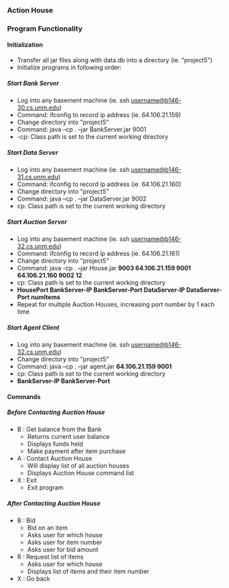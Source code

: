 ### Action House


### Program Functionality

#### Initialization
- Transfer all jar files along with data.db into a directory (ie. "project5")
- Initialize programs in following order:

##### Start Bank Server
- Log into any basement machine (ie. ssh username@b146-30.cs.unm.edu)
- Command: ifconfig to record ip address (ie. 64.106.21.159)
- Change directory into "project5"
- Command: java –cp . –jar BankServer.jar 9001
- -cp: Class path is set to the current working directory

##### Start Data Server
- Log into any basement machine (ie. ssh username@b146-31.cs.unm.edu)
- Command: ifconfig to record ip address (ie. 64.106.21.160)
- Change directory into "project5"
- Command: java –cp . –jar DataServer.jar 9002
- cp: Class path is set to the current working directory

##### Start Auction Server
- Log into any basement machine (ie. ssh username@b146-32.cs.unm.edu)
- Command: ifconfig to record ip address (ie. 64.106.21.161)
- Change directory into "project5"
- Command: java -cp . –jar House.jar **9003 64.106.21.159 9001 64.106.21.160 9002 12**
- cp: Class path is set to the current working directory
- **HousePort BankServer-IP BankServer-Port DataServer-IP DataServer-Port numItems**
- Repeat for multiple Auction Houses, increasing port number by 1 each time

##### Start Agent Client
- Log into any basement machine (ie. ssh username@b146-32.cs.unm.edu)
- Change directory into "project5"
- Command: java –cp . –jar agent.jar **64.106.21.159 9001** 
- cp: Class path is set to the current working directory
- **BankServer-IP BankServer-Port**


#### Commands

##### Before Contacting Auction House
- B : Get balance from the Bank
  - Returns current user balance
  - Displays funds held 
  - Make payment after item purchase
- A : Contact Auction House
  - Will display list of all auction houses
  - Displays Auction House command list
- X : Exit
  - Exit program


##### After Contacting Auction House
- B : Bid
  - Bid on an item 
  - Asks user for which house
  - Asks user for item number
  - Asks user for bid amount
- R : Request list of items
  - Asks user for which house
  - Displays list of items and their item number
- X : Go back





